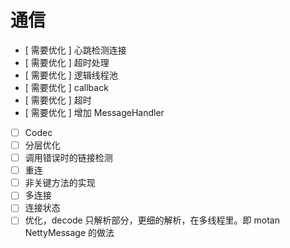 # 通信

* [ 需要优化 ] 心跳检测连接
* [ 需要优化 ] 超时处理
* [ 需要优化 ] 逻辑线程池
* [ 需要优化 ] callback
* [ 需要优化 ] 超时
* [ 需要优化 ] 增加 MessageHandler
* [ ] Codec
* [ ] 分层优化
* [ ] 调用错误时的链接检测
* [ ] 重连
* [ ] 非关键方法的实现
* [ ] 多连接
* [ ] 连接状态
* [ ] 优化，decode 只解析部分，更细的解析，在多线程里。即 motan NettyMessage 的做法